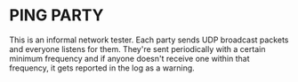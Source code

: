 # PING PARTY

This is an informal network tester. Each party sends UDP broadcast packets
and everyone listens for them. They're sent periodically with a certain
minimum frequency and if anyone doesn't receive one within that frequency,
it gets reported in the log as a warning.
